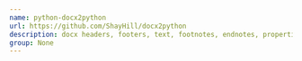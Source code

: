 ```yaml
---
name: python-docx2python
url: https://github.com/ShayHill/docx2python
description: docx headers, footers, text, footnotes, endnotes, properties, and images to a Python object. URL : https://github.com/ShayHill/docx2python Groups : None
group: None
---
```

